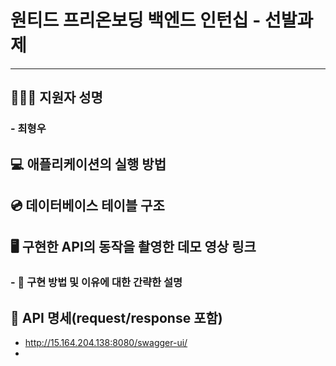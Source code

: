 # 원티드 프리온보딩 백엔드 인턴십 - 선발과제

------------------------------------

## 🧑🏻‍💻 지원자 성명
### - 최형우
## 💻 애플리케이션의 실행 방법
 
## 💿 데이터베이스 테이블 구조

## 🖥 구현한 API의 동작을 촬영한 데모 영상 링크
### - 📌 구현 방법 및 이유에 대한 간략한 설명
## 🧾 API 명세(request/response 포함)

- http://15.164.204.138:8080/swagger-ui/
- 